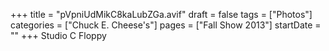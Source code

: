 +++
title = "pVpniUdMikC8kaLubZGa.avif"
draft = false
tags = ["Photos"]
categories = ["Chuck E. Cheese's"]
pages = ["Fall Show 2013"]
startDate = ""
+++
Studio C Floppy
